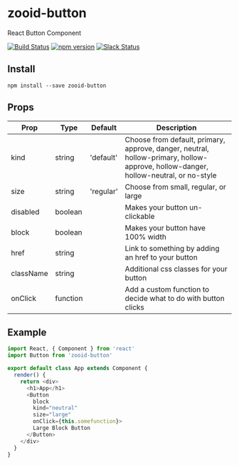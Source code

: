 # zooid-button
React Button Component

[![Build Status](https://travis-ci.org/octoblu/zooid-button.svg?branch=master)](https://travis-ci.org/octoblu/zooid-button)
[![npm version](https://badge.fury.io/js/zooid-button.svg)](http://badge.fury.io/js/zooid-button)
[![Slack Status](https://community-slack.octoblu.com/badge.svg)](http://community-slack.octoblu.com)

## Install
```
npm install --save zooid-button
```
## Props
| Prop      | Type   | Default | Description                          |
| ----------| -------| --------| -------------------------------------|
| kind      | string |'default'| Choose from default, primary, approve, danger, neutral, hollow-primary, hollow-approve, hollow-danger, hollow-neutral, or no-style|
| size      | string |'regular'| Choose from small, regular, or large|
| disabled  | boolean|         | Makes your button un-clickable|
| block     | boolean|         | Makes your button have 100% width|
| href      | string |         | Link to something by adding an href to your button|
| className | string |         | Additional css classes for your button|
| onClick   |function|         | Add a custom function to decide what to do with button clicks|


## Example
```js
import React, { Component } from 'react'
import Button from 'zooid-button'

export default class App extends Component {
  render() {
    return <div>
      <h1>App</h1>
      <Button
        block
        kind="neutral"
        size="large"
        onClick={this.somefunction}>
        Large Block Button
      </Button>
    </div>
  }
}
```
